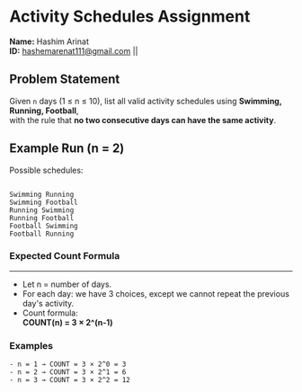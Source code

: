 

# Activity Schedules Assignment

**Name:** Hashim Arinat  
**ID:** hashemarenat111@gmail.com ||


## Problem Statement

Given `n` days (1 ≤ n ≤ 10), list all valid activity schedules using **Swimming, Running, Football**,  
with the rule that **no two consecutive days can have the same activity**.

## Example Run (n = 2)

Possible schedules:
```

Swimming Running
Swimming Football
Running Swimming
Running Football
Football Swimming
Football Running

```

### Expected Count Formula
---
- Let n = number of days.
- For each day: we have 3 choices, except we cannot repeat the previous day's activity.
- Count formula:  
  **COUNT(n) = 3 × 2^(n-1)**



### Examples
```
- n = 1 → COUNT = 3 × 2^0 = 3  
- n = 2 → COUNT = 3 × 2^1 = 6  
- n = 3 → COUNT = 3 × 2^2 = 12  
```

